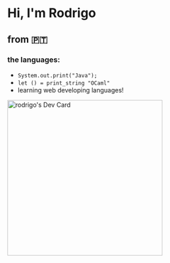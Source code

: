 # Hi, I'm Rodrigo
## from 🇵🇹
### the languages:
- `System.out.print("Java");`
- `let () = print_string "OCaml"`
- learning web developing languages!

<a href="https://app.daily.dev/tintadaraiz"><img src="https://api.daily.dev/devcards/e2f3338c8d524af0963791232e28dbea.png?r=ykz" width="350" alt="rodrigo's Dev Card"/></a>

